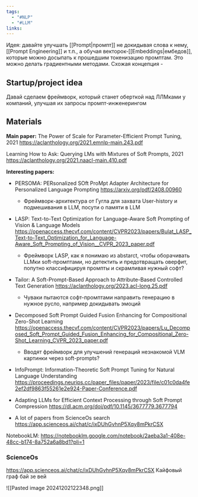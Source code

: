 ```yaml
---
tags:
  - "#NLP"
  - "#LLM"
links:
---
```

Идея: давайте улучшать [[Prompt|промпт]] не докидывая слова к нему, [[Prompt Engineering]] и т.п., а обучая векторок-[[Embeddings|ембедов]], которые можно досыпать к прошедшим токенизацию промптам.
Это можно делать градиентными методами. 
Схожая концепция - 


## Startup/project idea
Давай сделаем фреймворк, который станет оберткой над ЛЛМками у компаний, улучшая их запросы промпт-инженерингом

## Materials
**Main paper:**
The Power of Scale for Parameter-Efficient Prompt Tuning, 2021
https://aclanthology.org/2021.emnlp-main.243.pdf

Learning How to Ask: Querying LMs with Mixtures of Soft Prompts, 2021
https://aclanthology.org/2021.naacl-main.410.pdf

**Interesting papers:**
- PERSOMA: PERsonalized SOft ProMpt Adapter Architecture for Personalized Language Prompting https://arxiv.org/pdf/2408.00960
	- Фреймворк-архитектура от Гугла для захвата User-history и подмешивания в LLM, посути о памяти в LLM
- LASP: Text-to-Text Optimization for Language-Aware Soft Prompting of Vision & Language Models https://openaccess.thecvf.com/content/CVPR2023/papers/Bulat_LASP_Text-to-Text_Optimization_for_Language-Aware_Soft_Prompting_of_Vision__CVPR_2023_paper.pdf
	- Фреймворк LASP, как я понимаю из abstarct, чтобы оборачивать LLMки soft-промптами, но детектить и предотвращать оверфит, попутно классифицируя промпты и скрамливая нужный софт?
- Tailor: A Soft-Prompt-Based Approach to Attribute-Based Controlled Text Generation https://aclanthology.org/2023.acl-long.25.pdf
	- Чуваки пытаются софт-промптами направить генерацию в нужное русло, например докидывать эмоций
- Decomposed Soft Prompt Guided Fusion Enhancing for Compositional Zero-Shot Learning https://openaccess.thecvf.com/content/CVPR2023/papers/Lu_Decomposed_Soft_Prompt_Guided_Fusion_Enhancing_for_Compositional_Zero-Shot_Learning_CVPR_2023_paper.pdf
	- Вводят фреймворк для улучшений генераций незнакомой VLM картинки через soft-prompts?
- InfoPrompt: Information-Theoretic Soft Prompt Tuning for Natural Language Understanding https://proceedings.neurips.cc/paper_files/paper/2023/file/c01c0da4fe2ef2df9863f55261e2e924-Paper-Conference.pdf

- Adapting LLMs for Efficient Context Processing through Soft Prompt Compression https://dl.acm.org/doi/pdf/10.1145/3677779.3677794
- A lot of papers from ScienceOs search https://app.scienceos.ai/chat/c/ixDUhGvhnP5Xqy8mPkrCSX


NotebookLM:
https://notebooklm.google.com/notebook/2aeba3a1-408e-48cc-b174-8a752a6a8bd1?pli=1

### ScienceOs
https://app.scienceos.ai/chat/c/ixDUhGvhnP5Xqy8mPkrCSX
Кайфовый граф бай зе вей


![[Pasted image 20241202122348.png]]